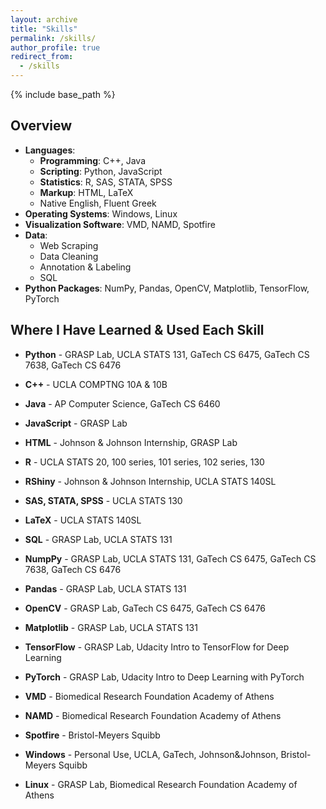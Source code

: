 ```yaml
---
layout: archive
title: "Skills"
permalink: /skills/
author_profile: true
redirect_from:
  - /skills
---
```


{% include base_path %}
  
Overview
------

* **Languages**:
  * **Programming**: C++, Java
  * **Scripting**: Python, JavaScript
  * **Statistics**: R, SAS, STATA, SPSS
  * **Markup**: HTML, LaTeX
  * Native English, Fluent Greek
* **Operating Systems**: Windows, Linux
* **Visualization Software**: VMD, NAMD, Spotfire
* **Data**:
  * Web Scraping
  * Data Cleaning
  * Annotation & Labeling
  * SQL
* **Python Packages**: NumPy, Pandas, OpenCV, Matplotlib, TensorFlow, PyTorch

  
Where I Have Learned & Used Each Skill
------

* **Python** - GRASP Lab, UCLA STATS 131, GaTech CS 6475, GaTech CS 7638, GaTech CS 6476
* **C++** - UCLA COMPTNG 10A & 10B
* **Java** - AP Computer Science, GaTech CS 6460
* **JavaScript** - GRASP Lab
* **HTML** - Johnson & Johnson Internship, GRASP Lab
* **R** - UCLA STATS 20, 100 series, 101 series, 102 series, 130
* **RShiny** - Johnson & Johnson Internship, UCLA STATS 140SL
* **SAS, STATA, SPSS** - UCLA STATS 130
* **LaTeX** - UCLA STATS 140SL
* **SQL** - GRASP Lab, UCLA STATS 131


* **NumpPy** - GRASP Lab, UCLA STATS 131, GaTech CS 6475, GaTech CS 7638, GaTech CS 6476
* **Pandas** - GRASP Lab, UCLA STATS 131
* **OpenCV** - GRASP Lab, GaTech CS 6475, GaTech CS 6476
* **Matplotlib** - GRASP Lab, UCLA STATS 131
* **TensorFlow** - GRASP Lab, Udacity Intro to TensorFlow for Deep Learning
* **PyTorch** - GRASP Lab, Udacity Intro to Deep Learning with PyTorch


* **VMD** - Biomedical Research Foundation Academy of Athens
* **NAMD** - Biomedical Research Foundation Academy of Athens
* **Spotfire** - Bristol-Meyers Squibb


* **Windows** - Personal Use, UCLA, GaTech, Johnson&Johnson, Bristol-Meyers Squibb
* **Linux** - GRASP Lab, Biomedical Research Foundation Academy of Athens
